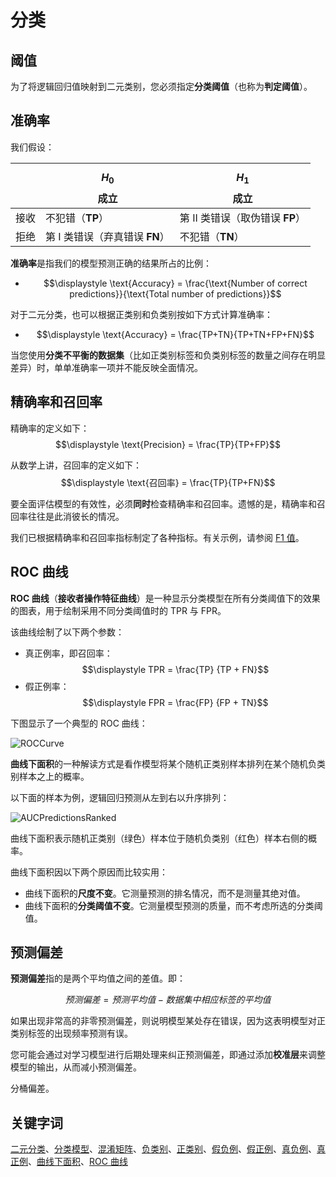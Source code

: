 # 分类

## 阈值

为了将逻辑回归值映射到二元类别，您必须指定**分类阈值**（也称为**判定阈值**）。

## 准确率

我们假设：

|      | $$H_0$$ 成立                    | $$H_1$$ 成立                    |
| ---- | ------------------------------- | ------------------------------- |
| 接收 | 不犯错（**TP**）                | 第 II 类错误（取伪错误 **FP**） |
| 拒绝 | 第 I 类错误（弃真错误  **FN**） | 不犯错（**TN**）                |

**准确率**是指我们的模型预测正确的结果所占的比例：

- $$\displaystyle \text{Accuracy} = \frac{\text{Number of correct predictions}}{\text{Total number of predictions}}$$

对于二元分类，也可以根据正类别和负类别按如下方式计算准确率：

- $$\displaystyle \text{Accuracy} = \frac{TP+TN}{TP+TN+FP+FN}$$

当您使用**分类不平衡的数据集**（比如正类别标签和负类别标签的数量之间存在明显差异）时，单单准确率一项并不能反映全面情况。

## 精确率和召回率

精确率的定义如下：$$\displaystyle \text{Precision} = \frac{TP}{TP+FP}$$

从数学上讲，召回率的定义如下：$$\displaystyle \text{召回率} = \frac{TP}{TP+FN}$$

要全面评估模型的有效性，必须**同时**检查精确率和召回率。遗憾的是，精确率和召回率往往是此消彼长的情况。

我们已根据精确率和召回率指标制定了各种指标。有关示例，请参阅 [F1 值](https://wikipedia.org/wiki/F1_score)。

## ROC 曲线

**ROC 曲线**（**接收者操作特征曲线**）是一种显示分类模型在所有分类阈值下的效果的图表，用于绘制采用不同分类阈值时的 TPR 与 FPR。

该曲线绘制了以下两个参数：

- 真正例率，即召回率：$$\displaystyle TPR = \frac{TP} {TP + FN}$$
- 假正例率：$$\displaystyle FPR = \frac{FP} {FP + TN}$$

下图显示了一个典型的 ROC 曲线：

![ROCCurve](../ROCCurve.svg)

**曲线下面积**的一种解读方式是看作模型将某个随机正类别样本排列在某个随机负类别样本之上的概率。

以下面的样本为例，逻辑回归预测从左到右以升序排列：

![AUCPredictionsRanked](../AUCPredictionsRanked.svg)

曲线下面积表示随机正类别（绿色）样本位于随机负类别（红色）样本右侧的概率。

曲线下面积因以下两个原因而比较实用：

- 曲线下面积的**尺度不变**。它测量预测的排名情况，而不是测量其绝对值。
- 曲线下面积的**分类阈值不变**。它测量模型预测的质量，而不考虑所选的分类阈值。

## 预测偏差

**预测偏差**指的是两个平均值之间的差值。即：

$$预测偏差 = 预测平均值 - 数据集中相应标签的平均值$$

如果出现非常高的非零预测偏差，则说明模型某处存在错误，因为这表明模型对正类别标签的出现频率预测有误。

您可能会通过对学习模型进行后期处理来纠正预测偏差，即通过添加**校准层**来调整模型的输出，从而减小预测偏差。

分桶偏差。

## 关键字词

[二元分类](https://developers.google.cn/machine-learning/crash-course/glossary#binary_classification)、[分类模型](https://developers.google.cn/machine-learning/crash-course/glossary#classification_model)、[混淆矩阵](https://developers.google.cn/machine-learning/crash-course/glossary#confusion_matrix)、[负类别](https://developers.google.cn/machine-learning/crash-course/glossary#negative_class)、[正类别](https://developers.google.cn/machine-learning/crash-course/glossary#positive_class)、[假负例](https://developers.google.cn/machine-learning/crash-course/glossary#false_negative_(FN))、[假正例](https://developers.google.cn/machine-learning/crash-course/glossary#false_positive_(FP))、[真负例](https://developers.google.cn/machine-learning/crash-course/glossary#true_negative_(TN))、[真正例](https://developers.google.cn/machine-learning/crash-course/glossary#true_positive_(TP))、[曲线下面积](https://developers.google.cn/machine-learning/crash-course/glossary#AUC)、[ROC 曲线](https://developers.google.cn/machine-learning/crash-course/glossary#ROC)